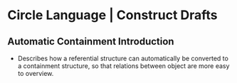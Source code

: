 ﻿Circle Language | Construct Drafts
==================================

Automatic Containment Introduction
----------------------------------

- Describes how a referential structure can automatically be converted to a containment structure, so that relations between object are more easy to overview.